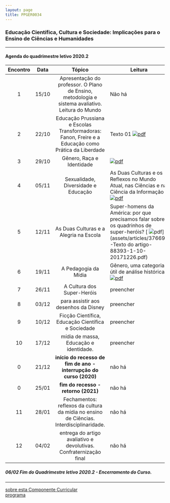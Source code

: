 ```yaml
---
layout: page
title: PPGER0034
---
```

### Educação Científica, Cultura e Sociedade: Implicações para o Ensino de Ciências e Humanidades
---

#### Agenda do quadrimestre letivo 2020.2  

| Encontro | Data  | Tópico | Leitura |
| :---: | --- | :---: | ---|
| 1| 15/10	| Apresentação do professor. O Plano de Ensino, metodologia e sistema avaliativo. Leitura do Mundo | Não há |
| 2| 22/10	| Educação Prussiana e  Escolas Transformadoras: Fanon, Freire e a  Educação como Prática da Liberdade | Texto 01 [ ![pdf](/pages/icons16/pdf-icon.png)](/aulas/PPGER0034/textos/PINHEIROEnancib2011b.pdf) |
| 3| 29/10	|	Gênero, Raça e Identidade  | [ ![pdf](/pages/icons16/pdf-icon.png)](/aulas/PPGER0034/textos/PINHEIROEnancib2011b.pdf) |
| 4| 05/11	|	Sexualidade, Diversidade e Educação | As Duas Culturas e os Reflexos no Mundo Atual, nas Ciências e na Ciência da Informação [ ![pdf](/pages/icons16/pdf-icon.png)](/aulas/PPGER0034/textos/PINHEIROEnancib2011b.pdf) |
| 5| 12/11	| As Duas Culturas e a Alegria na Escola | Super-homens da América: por que precisamos falar sobre os quadrinhos de super-heróis? [ ![pdf](/pages/icons16/pdf-icon.png)](assets/articles/37669-Texto do artigo-88393-1-10-20171226.pdf) |
| 6| 19/11	|	A Pedagogia da Mídia | Gênero, uma categoria útil de análise histórica [ ![pdf](/pages/icons16/pdf-icon.png)](aulas/PPGER0034/textos/Gênero-Joan-Scott.pdf) |
| 7| 26/11	|	A Cultura dos Super-Heróis | preencher |
| 8| 03/12	|	para assistir aos desenhos da Disney  | preencher |
| 9| 10/12	|	Ficção Científica, Educação Científica e Sociedade | preencher |
| 10|17/12	|	 mídia de massa, Educação e identidade.| preencher |
| 0 |21/12	| **início do recesso de fim de ano - interrupção do curso (2020)** | não há |
| 0 |25/01 | **fim do recesso - retorno  (2021)** | não há |
| 11|28/01	|	 Fechamentos: reflexos da cultura da mídia no ensino de Ciências. Interdisciplinaridade. | não há |
| 12|04/02	|	 entrega do artigo avaliativo e devolutivas. Confraternização final | não há |

#####  06/02		Fim do Quadrimestre letivo 2020.2 - Encerramento do Curso.

---
[sobre esta Componente Curricular](index.html)  
[programa](programa.html)
